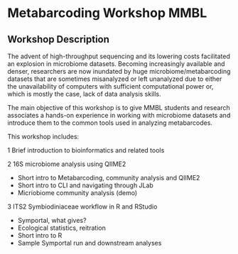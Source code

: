 # Metabarcoding Workshop MMBL
## Workshop Description
The advent of high-throughput sequencing and its lowering costs facilitated an explosion in microbiome datasets. Becoming increasingly available and denser, researchers are now inundated by huge microbiome/metabarcoding datasets that are sometimes misanalyzed or left unanalyzed due to either the unavailability of computers with sufficient computational power or, which is mostly the case, lack of data analysis skills.

The main objective of this workshop is to give MMBL students and research associates a hands-on experience in working with microbiome datasets and introduce them to the common tools used in analyzing metabarcodes.

This workshop includes:

1 Brief introduction to bioinformatics and related tools

2 16S microbiome analysis using QIIME2 
- Short intro to Metabarcoding, community analysis and QIIME2
- Short intro to CLI and navigating through JLab
- Micriobiome community analysis (demo)

3 ITS2 Symbiodiniaceae workflow in R and RStudio
- Symportal, what gives?
- Ecological statistics, reitration
- Short intro to R
- Sample Symportal run and downstream analyses
